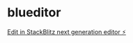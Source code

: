 # blueditor

[Edit in StackBlitz next generation editor ⚡️](https://stackblitz.com/~/github.com/plaraje/blueditor)